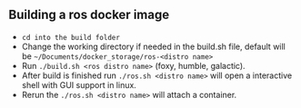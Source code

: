 
## Building a ros docker image

- `cd into the build folder`
- Change the working directory if needed in the build.sh file, default will be `~/Documents/docker_storage/ros-<distro name>`
- Run `./build.sh <ros distro name>` (foxy, humble, galactic).
- After build is finished run `./ros.sh <distro name>` will open a interactive shell with GUI support in linux.
- Rerun the `./ros.sh <distro name>` will attach a container.
